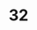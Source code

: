 ---
title: "32"
imageurl: "https://imgs1.thamizhnation.org/assets/32.webp"
dwnurl: "https://imgs1.thamizhnation.org/img/32.jpg"
tags: ['thalaivar']
---